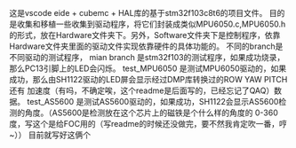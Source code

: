 这是vscode eide + cubemc + HAL库的基于stm32f103c8t6的项目文件。
目的是收集和移植一些收集到驱动程序，将它们封装成类似MPU6050.c,MPU6050.h的形式，放在Hardware文件夹下。另外，Software文件夹下是控制程序，依靠Hardware文件夹里面的驱动文件实现依靠硬件的具体功能的。
不同的branch是不同驱动的测试程序，
    mian branch 是stm32f103的测试程序，如果成功烧录，那么PC13引脚上的LED会闪烁。
    test_MPU6050 是测试MPU6050驱动的，如果成功，那么由SH1122驱动的LED屏会显示经过DMP库转换过的ROW YAW PITCH还有 加速度（有吗，不确定唉，这个readme是后面写的，已经忘记了QAQ）数据。
    test_AS5600  是测试AS5600驱动的，如果成功，SH1122会显示AS5600检测的角度。（AS5600是检测放在这个芯片上的磁铁是个什么样的角度的 0-360度，写这个是给FOC用的（写readme的时候还没做完，要不然我肯定吹一番，哼~））
目前就写好这俩个
